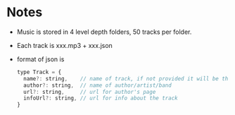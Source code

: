 # Notes

* Music is stored in 4 level depth folders, 50 tracks per folder.
* Each track is xxx.mp3 + xxx.json
* format of json is

  ```js
  type Track = {
    name?: string,    // name of track, if not provided it will be the base name of the url
    author?: string,  // name of author/artist/band
    url?: string,     // url for author's page
    infoUrl?: string, // url for info about the track
  }
  ```
